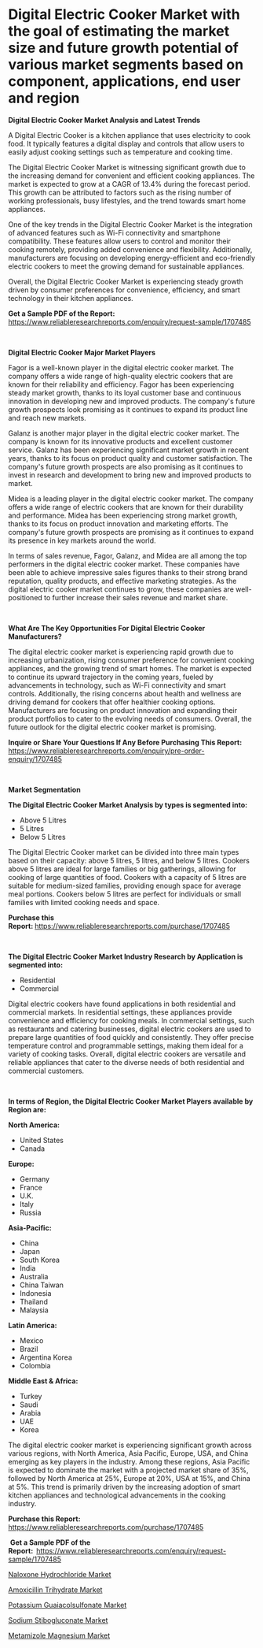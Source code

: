 <p><h1>Digital Electric Cooker Market with the goal of estimating the market size and future growth potential of various market segments based on component, applications, end user and region</h1></p><p><strong>Digital Electric Cooker Market Analysis and Latest Trends</strong></p>
<p><p>A Digital Electric Cooker is a kitchen appliance that uses electricity to cook food. It typically features a digital display and controls that allow users to easily adjust cooking settings such as temperature and cooking time. </p><p>The Digital Electric Cooker Market is witnessing significant growth due to the increasing demand for convenient and efficient cooking appliances. The market is expected to grow at a CAGR of 13.4% during the forecast period. This growth can be attributed to factors such as the rising number of working professionals, busy lifestyles, and the trend towards smart home appliances.</p><p>One of the key trends in the Digital Electric Cooker Market is the integration of advanced features such as Wi-Fi connectivity and smartphone compatibility. These features allow users to control and monitor their cooking remotely, providing added convenience and flexibility. Additionally, manufacturers are focusing on developing energy-efficient and eco-friendly electric cookers to meet the growing demand for sustainable appliances.</p><p>Overall, the Digital Electric Cooker Market is experiencing steady growth driven by consumer preferences for convenience, efficiency, and smart technology in their kitchen appliances.</p></p>
<p><strong>Get a Sample PDF of the Report:&nbsp;</strong> <a href="https://www.reliableresearchreports.com/enquiry/request-sample/1707485">https://www.reliableresearchreports.com/enquiry/request-sample/1707485</a></p>
<p>&nbsp;</p>
<p><strong>Digital Electric Cooker Major Market Players</strong></p>
<p><p>Fagor is a well-known player in the digital electric cooker market. The company offers a wide range of high-quality electric cookers that are known for their reliability and efficiency. Fagor has been experiencing steady market growth, thanks to its loyal customer base and continuous innovation in developing new and improved products. The company's future growth prospects look promising as it continues to expand its product line and reach new markets.</p><p>Galanz is another major player in the digital electric cooker market. The company is known for its innovative products and excellent customer service. Galanz has been experiencing significant market growth in recent years, thanks to its focus on product quality and customer satisfaction. The company's future growth prospects are also promising as it continues to invest in research and development to bring new and improved products to market.</p><p>Midea is a leading player in the digital electric cooker market. The company offers a wide range of electric cookers that are known for their durability and performance. Midea has been experiencing strong market growth, thanks to its focus on product innovation and marketing efforts. The company's future growth prospects are promising as it continues to expand its presence in key markets around the world.</p><p>In terms of sales revenue, Fagor, Galanz, and Midea are all among the top performers in the digital electric cooker market. These companies have been able to achieve impressive sales figures thanks to their strong brand reputation, quality products, and effective marketing strategies. As the digital electric cooker market continues to grow, these companies are well-positioned to further increase their sales revenue and market share.</p></p>
<p>&nbsp;</p>
<p><strong>What Are The Key Opportunities For Digital Electric Cooker Manufacturers?</strong></p>
<p><p>The digital electric cooker market is experiencing rapid growth due to increasing urbanization, rising consumer preference for convenient cooking appliances, and the growing trend of smart homes. The market is expected to continue its upward trajectory in the coming years, fueled by advancements in technology, such as Wi-Fi connectivity and smart controls. Additionally, the rising concerns about health and wellness are driving demand for cookers that offer healthier cooking options. Manufacturers are focusing on product innovation and expanding their product portfolios to cater to the evolving needs of consumers. Overall, the future outlook for the digital electric cooker market is promising.</p></p>
<p><strong>Inquire or Share Your Questions If Any Before Purchasing This Report:</strong> <a href="https://www.reliableresearchreports.com/enquiry/pre-order-enquiry/1707485">https://www.reliableresearchreports.com/enquiry/pre-order-enquiry/1707485</a></p>
<p>&nbsp;</p>
<p><strong>Market Segmentation</strong></p>
<p><strong>The Digital Electric Cooker Market Analysis by types is segmented into:</strong></p>
<p><ul><li>Above 5 Litres</li><li>5 Litres</li><li>Below 5 Litres</li></ul></p>
<p><p>The Digital Electric Cooker market can be divided into three main types based on their capacity: above 5 litres, 5 litres, and below 5 litres. Cookers above 5 litres are ideal for large families or big gatherings, allowing for cooking of large quantities of food. Cookers with a capacity of 5 litres are suitable for medium-sized families, providing enough space for average meal portions. Cookers below 5 litres are perfect for individuals or small families with limited cooking needs and space.</p></p>
<p><strong>Purchase this Report:&nbsp;</strong><a href="https://www.reliableresearchreports.com/purchase/1707485">https://www.reliableresearchreports.com/purchase/1707485</a></p>
<p>&nbsp;</p>
<p><strong>The Digital Electric Cooker Market Industry Research by Application is segmented into:</strong></p>
<p><ul><li>Residential</li><li>Commercial</li></ul></p>
<p><p>Digital electric cookers have found applications in both residential and commercial markets. In residential settings, these appliances provide convenience and efficiency for cooking meals. In commercial settings, such as restaurants and catering businesses, digital electric cookers are used to prepare large quantities of food quickly and consistently. They offer precise temperature control and programmable settings, making them ideal for a variety of cooking tasks. Overall, digital electric cookers are versatile and reliable appliances that cater to the diverse needs of both residential and commercial customers.</p></p>
<p>&nbsp;</p>
<p><strong>In terms of Region, the Digital Electric Cooker Market Players available by Region are:</strong></p>
<p>
    <p> <strong> North America: </strong>
        <ul>
            <li>United States</li>
            <li>Canada</li>
        </ul>
        </p> 
    <p> <strong> Europe: </strong>
        <ul>
            <li>Germany</li>
            <li>France</li>
            <li>U.K.</li>
            <li>Italy</li>
            <li>Russia</li>
        </ul>
        </p> 
    <p> <strong> Asia-Pacific: </strong>
        <ul>
            <li>China</li>
            <li>Japan</li>
            <li>South Korea</li>
            <li>India</li>
            <li>Australia</li>
            <li>China Taiwan</li>
            <li>Indonesia</li>
            <li>Thailand</li>
            <li>Malaysia</li>
        </ul>
        </p> 
    <p> <strong> Latin America: </strong>
        <ul>
            <li>Mexico</li>
            <li>Brazil</li>
            <li>Argentina Korea</li>
            <li>Colombia</li>
        </ul>
        </p> 
    <p> <strong> Middle East & Africa: </strong>
        <ul>
            <li>Turkey</li>
            <li>Saudi</li>
            <li>Arabia</li>
            <li>UAE</li>
            <li>Korea</li>
        </ul>
    </p>
    </p>
<p><p>The digital electric cooker market is experiencing significant growth across various regions, with North America, Asia Pacific, Europe, USA, and China emerging as key players in the industry. Among these regions, Asia Pacific is expected to dominate the market with a projected market share of 35%, followed by North America at 25%, Europe at 20%, USA at 15%, and China at 5%. This trend is primarily driven by the increasing adoption of smart kitchen appliances and technological advancements in the cooking industry.</p></p>
<p><strong>Purchase this Report: </strong><a href="https://www.reliableresearchreports.com/purchase/1707485">https://www.reliableresearchreports.com/purchase/1707485</a></p>
<p>&nbsp;<strong>Get a Sample PDF of the Report:&nbsp;&nbsp;</strong><a href="https://www.reliableresearchreports.com/enquiry/request-sample/1707485">https://www.reliableresearchreports.com/enquiry/request-sample/1707485</a></p>
<p><strong></strong></p>
<p><p><a href="https://medium.com/@cleocarroll2022/decoding-naloxone-hydrochloride-market-metrics-market-share-trends-and-growth-patterns-cc71177c697b">Naloxone Hydrochloride Market</a></p><p><a href="https://medium.com/@cleocarroll2022/amoxicillin-trihydrate-market-research-report-its-history-and-forecast-2024-to-2031-777ccc9bfc26">Amoxicillin Trihydrate Market</a></p><p><a href="https://medium.com/@harveybeer951/potassium-guaiacolsulfonate-market-competitive-analysis-market-trends-and-forecast-to-2031-68cc9955ae3f">Potassium Guaiacolsulfonate Market</a></p><p><a href="https://medium.com/@cleocarroll2022/sodium-stibogluconate-market-exploring-market-share-market-trends-and-future-growth-649c9747ec45">Sodium Stibogluconate Market</a></p><p><a href="https://medium.com/@cleocarroll2022/metamizole-magnesium-market-competitive-analysis-market-trends-and-forecast-to-2031-90464175b12f">Metamizole Magnesium Market</a></p></p>